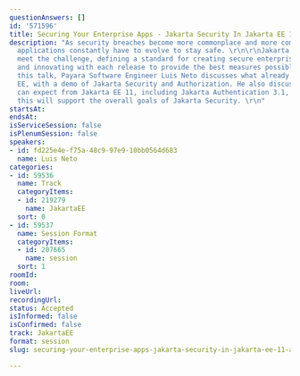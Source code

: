 ```yaml
---
questionAnswers: []
id: '571596'
title: Securing Your Enterprise Apps - Jakarta Security In Jakarta EE 11 And Beyond
description: "As security breaches become more commonplace and more complex, your
  applications constantly have to evolve to stay safe. \r\n\r\nJakarta EE helps you
  meet the challenge, defining a standard for creating secure enterprise Java applications,
  and innovating with each release to provide the best measures possible.\r\n\r\nIn
  this talk, Payara Software Engineer Luis Neto discusses what already exists in Jakarta
  EE, with a demo of Jakarta Security and Authorization. He also discusses what you
  can expect from Jakarta EE 11, including Jakarta Authentication 3.1, revealing how
  this will support the overall goals of Jakarta Security. \r\n"
startsAt: 
endsAt: 
isServiceSession: false
isPlenumSession: false
speakers:
- id: fd225e4e-f75a-48c9-97e9-10bb0564d683
  name: Luis Neto
categories:
- id: 59536
  name: Track
  categoryItems:
  - id: 219279
    name: JakartaEE
  sort: 0
- id: 59537
  name: Session Format
  categoryItems:
  - id: 207665
    name: session
  sort: 1
roomId: 
room: 
liveUrl: 
recordingUrl: 
status: Accepted
isInformed: false
isConfirmed: false
track: JakartaEE
format: session
slug: securing-your-enterprise-apps-jakarta-security-in-jakarta-ee-11-and-beyond

---
```

